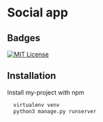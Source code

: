 
# Social app



## Badges

[![MIT License](https://img.shields.io/badge/License-MIT-green.svg)](https://choosealicense.com/licenses/mit/)


## Installation

Install my-project with npm

```bash
  virtualenv venv 
  python3 manage.py runserver
```
    